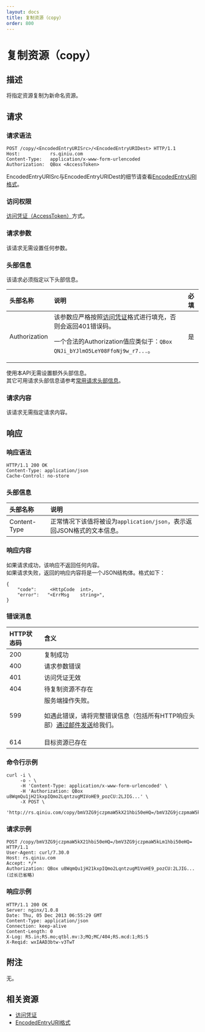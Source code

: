 ```yaml
---
layout: docs
title: 复制资源（copy）
order: 800
---
```


<a id="copy"></a>
# 复制资源（copy）

<a id="description"></a>
## 描述
将指定资源复制为新命名资源。  

<a id="request"></a>
## 请求

<a id="request-syntax"></a>
### 请求语法

```
POST /copy/<EncodedEntryURISrc>/<EncodedEntryURIDest> HTTP/1.1
Host:           rs.qiniu.com
Content-Type:   application/x-www-form-urlencoded
Authorization:  QBox <AccessToken>
```

EncodedEntryURISrc与EncodedEntryURIDest的细节请查看[EncodedEntryURI格式][encodedEntryURIHref]。

<a id="request-auth"></a>
### 访问权限

[访问凭证（AccessToken）][accessTokenHref]方式。

<a id="request-params"></a>
### 请求参数

该请求无需设置任何参数。

<a id="request-headers"></a>
### 头部信息

该请求必须指定以下头部信息。

头部名称      | 说明                              | 必填
:------------ | :-------------------------------- | :-------
Authorization | 该参数应严格按照[访问凭证][accessTokenHref]格式进行填充，否则会返回401错误码。<p>一个合法的Authorization值应类似于：`QBox QNJi_bYJlmO5LeY08FfoNj9w_r7...`。 | 是

使用本API无需设置额外头部信息。  
其它可用请求头部信息请参考[常用请求头部信息]()。

<a id="request-body"></a>
### 请求内容

该请求无需指定请求内容。

<a id="response"></a>
## 响应

<a id="request-syntax"></a>
### 响应语法

```
HTTP/1.1 200 OK
Content-Type: application/json
Cache-Control: no-store
```

<a id="response-headers"></a>
### 头部信息

头部名称      | 说明                              
:------------ | :--------------------------------------------------------------------
Content-Type  | 正常情况下该值将被设为`application/json`，表示返回JSON格式的文本信息。

<a id="response-body"></a>
### 响应内容

如果请求成功，该响应不返回任何内容。  
如果请求失败，返回的响应内容将是一个JSON结构体。格式如下：

```
{
	"code":     <HttpCode  int>, 
    "error":   "<ErrMsg    string>",
}
```

<a id="error-messages"></a>
### 错误消息

HTTP状态码 | 含义
:--------- | :--------------------------
200        | 复制成功
400	       | 请求参数错误
401        | 访问凭证无效
404        | 待复制资源不存在
599	       | 服务端操作失败。<p>如遇此错误，请将完整错误信息（包括所有HTTP响应头部）[通过邮件发送][sendBugReportHref]给我们。
614        | 目标资源已存在

<a id="example1-command"></a>
### 命令行示例

```
curl -i \
     -o - \
     -H 'Content-Type: application/x-www-form-urlencoded' \
     -H 'Authorization: QBox u8WqmQu1jH21kxpIQmo2LqntzugM1VoHE9_pozCU:2LJIG...' \
     -X POST \
     'http://rs.qiniu.com/copy/bmV3ZG9jczpmaW5kX21hbi50eHQ=/bmV3ZG9jczpmaW5kLm1hbi50eHQ='
```

<a id="example1-request"></a>
### 请求示例

```
POST /copy/bmV3ZG9jczpmaW5kX21hbi50eHQ=/bmV3ZG9jczpmaW5kLm1hbi50eHQ= HTTP/1.1
User-Agent: curl/7.30.0
Host: rs.qiniu.com
Accept: */*
Authorization: QBox u8WqmQu1jH21kxpIQmo2LqntzugM1VoHE9_pozCU:2LJIG...(过长已省略)
```

<a id="example1-response"></a>
### 响应示例

```
HTTP/1.1 200 OK
Server: nginx/1.0.8
Date: Thu, 05 Dec 2013 06:55:29 GMT
Content-Type: application/json
Connection: keep-alive
Content-Length: 0
X-Log: RS.in;RS.mo;qtbl.mv:3;MQ;MC/404;RS.mcd:1;RS:5
X-Reqid: wxIAAD3btw-v3TwT
```

<a id="remarks"></a>
## 附注

无。

<a id="related-resources"></a>
## 相关资源

- [访问凭证][accessTokenHref]
- [EncodedEntryURI格式][encodedEntryURIHref]

[sendBugReportHref]:    mailto:support@qiniu.com?subject=599错误日志        "发送错误报告"
[accessTokenHref]:      http://docs.qiniu.com/api/v6/rs.html#digest-auth    "访问凭证"
[encodedEntryURIHref]:  http://docs.qiniu.com/api/v6/rs.html#words          "EncodedEntryURI格式"
